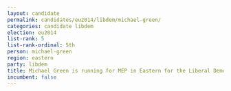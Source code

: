 ```yaml
---
layout: candidate
permalink: candidates/eu2014/libdem/michael-green/
categories: candidate libdem
election: eu2014
list-rank: 5
list-rank-ordinal: 5th
person: michael-green
region: eastern
party: libdem
title: Michael Green is running for MEP in Eastern for the Liberal Democrats
incumbent: false
---
```

